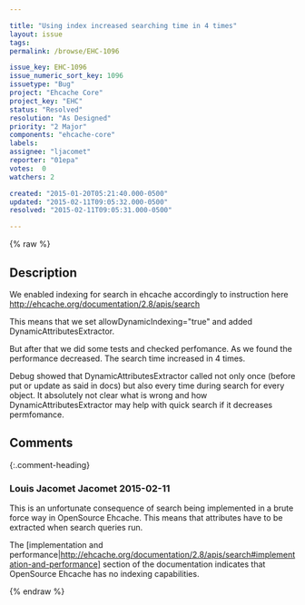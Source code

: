 ```yaml
---

title: "Using index increased searching time in 4 times"
layout: issue
tags: 
permalink: /browse/EHC-1096

issue_key: EHC-1096
issue_numeric_sort_key: 1096
issuetype: "Bug"
project: "Ehcache Core"
project_key: "EHC"
status: "Resolved"
resolution: "As Designed"
priority: "2 Major"
components: "ehcache-core"
labels: 
assignee: "ljacomet"
reporter: "01epa"
votes:  0
watchers: 2

created: "2015-01-20T05:21:40.000-0500"
updated: "2015-02-11T09:05:32.000-0500"
resolved: "2015-02-11T09:05:31.000-0500"

---
```




{% raw %}



## Description

<div markdown="1" class="description">

We enabled indexing for search in ehcache accordingly to instruction here
http://ehcache.org/documentation/2.8/apis/search

This means that we set  allowDynamicIndexing="true" and added DynamicAttributesExtractor. 

But after that we did some tests and checked perfomance. As we found the performance decreased. The search time increased in 4 times.

Debug showed that DynamicAttributesExtractor called not only once (before put or update as said in docs) but also every time during search for every object.
It absolutely not clear what is wrong and how DynamicAttributesExtractor may help with quick search if it decreases permfomance. 

</div>

## Comments


{:.comment-heading}
### **Louis Jacomet Jacomet** <span class="date">2015-02-11</span>

<div markdown="1" class="comment">

This is an unfortunate consequence of search being implemented in a brute force way in OpenSource Ehcache. This means that attributes have to be extracted when search queries run.

The [implementation and performance|http://ehcache.org/documentation/2.8/apis/search#implementation-and-performance] section of the documentation indicates that OpenSource Ehcache has no indexing capabilities.

</div>



{% endraw %}
